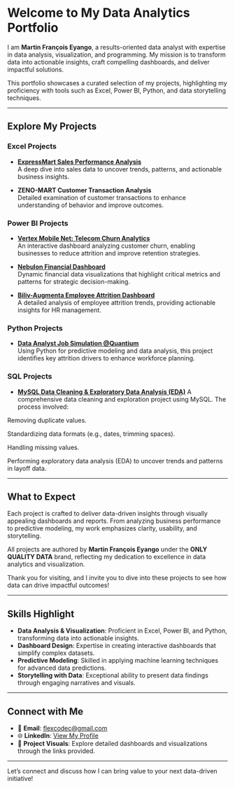 # Welcome to My Data Analytics Portfolio

I am **Martin François Eyango**, a results-oriented data analyst with expertise in data analysis, visualization, and programming. My mission is to transform data into actionable insights, craft compelling dashboards, and deliver impactful solutions.

This portfolio showcases a curated selection of my projects, highlighting my proficiency with tools such as Excel, Power BI, Python, and data storytelling techniques.

---

## Explore My Projects

### **Excel Projects**

- **[ExpressMart Sales Performance Analysis](https://www.canva.com/design/DAGT4_P9xdY/tvhl7sbFOs7Z_jdRgPtD_A/edit?utm_content=DAGT4_P9xdY&utm_campaign=designshare&utm_medium=link2&utm_source=sharebutton)**  
  A deep dive into sales data to uncover trends, patterns, and actionable business insights.

- **ZENO-MART Customer Transaction Analysis**  
  Detailed examination of customer transactions to enhance understanding of behavior and improve outcomes.

### **Power BI Projects**

- **[Vertex Mobile Net: Telecom Churn Analytics](https://www.canva.com/design/DAGX5YpgS_4/k2VkZkg-JDtTPV21WJSEsw/edit?utm_content=DAGX5YpgS_4&utm_campaign=designshare&utm_medium=link2&utm_source=sharebutton)**  
  An interactive dashboard analyzing customer churn, enabling businesses to reduce attrition and improve retention strategies.

- **[Nebulon Financial Dashboard](https://www.canva.com/design/DAGT44MTZc8/531e1Ndp5uocW27E-h4t7A/edit?utm_content=DAGT44MTZc8&utm_campaign=designshare&utm_medium=link2&utm_source=sharebutton)**  
  Dynamic financial data visualizations that highlight critical metrics and patterns for strategic decision-making.

- **[Biliv-Augmenta Employee Attrition Dashboard](https://github.com/flexcodec/DATA-ANALYST-PORTFOLIO/tree/main/POWER%20BI/Biliv-Augmenta%20Employee%20Attrition%20Analysis%20Project)**  
  A detailed analysis of employee attrition trends, providing actionable insights for HR management.

### **Python Projects**

- **[Data Analyst Job Simulation @Quantium](https://github.com/flexcodec/DATA-ANALYST-PORTFOLIO/tree/main/PYTHON)**  
  Using Python for predictive modeling and data analysis, this project identifies key attrition drivers to enhance workforce planning.

### **SQL Projects**

- **[MySQL Data Cleaning & Exploratory Data Analysis (EDA)](https://github.com/flexcodec/DATA-ANALYST-PORTFOLIO/tree/main/MY%20SQL/LAYOFFS%20DATA%20CLEANING%20WITH%20MY%20SQL)**
  A comprehensive data cleaning and exploration project using MySQL. The process involved:

Removing duplicate values.

Standardizing data formats (e.g., dates, trimming spaces).

Handling missing values.

Performing exploratory data analysis (EDA) to uncover trends and patterns in layoff data.

---

## What to Expect

Each project is crafted to deliver data-driven insights through visually appealing dashboards and reports. From analyzing business performance to predictive modeling, my work emphasizes clarity, usability, and storytelling.

All projects are authored by **Martin François Eyango** under the **ONLY QUALITY DATA** brand, reflecting my dedication to excellence in data analytics and visualization.

Thank you for visiting, and I invite you to dive into these projects to see how data can drive impactful outcomes!

---

## Skills Highlight

- **Data Analysis & Visualization**: Proficient in Excel, Power BI, and Python, transforming data into actionable insights.
- **Dashboard Design**: Expertise in creating interactive dashboards that simplify complex datasets.
- **Predictive Modeling**: Skilled in applying machine learning techniques for advanced data predictions.
- **Storytelling with Data**: Exceptional ability to present data findings through engaging narratives and visuals.

---

## Connect with Me

- 📧 **Email**: [flexcodec@gmail.com](mailto:flexcodec@gmail.com)
- 🌐 **LinkedIn**: [View My Profile](https://www.linkedin.com/)
- 🌟 **Project Visuals**: Explore detailed dashboards and visualizations through the links provided.

---

Let’s connect and discuss how I can bring value to your next data-driven initiative!
